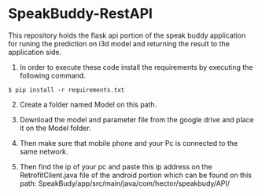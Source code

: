 # SpeakBuddy-RestAPI

This repository holds the flask api portion of the speak buddy application for runing the prediction on i3d model and returning the result to the application side.

1. In order to execute these code install the requirements by executing the following command.

```
$ pip install -r requirements.txt
```
2. Create a folder named Model on this path.

3. Download the model and parameter file from the google drive and place it on the Model folder.

4. Then make sure that mobile phone and your Pc is connected to the same network.

5. Then find the ip of your pc and paste this ip address on the RetrofitClient.java file of the android portion which can be found on this path:
   SpeakBudy/app/src/main/java/com/hector/speakbudy/API/
